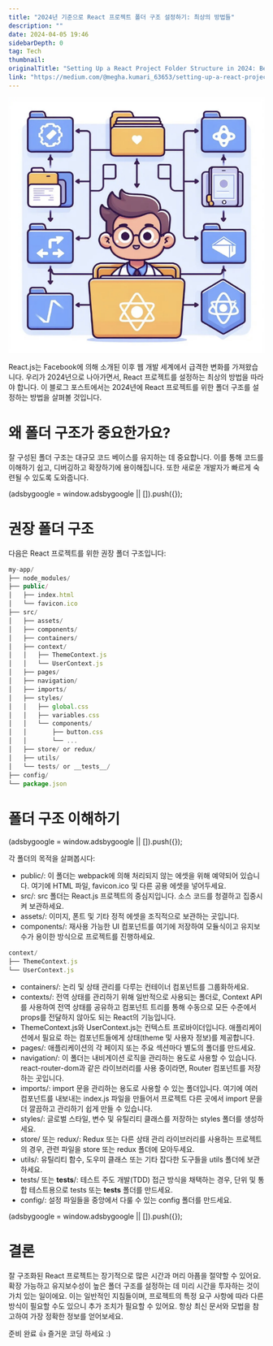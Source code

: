 ```yaml
---
title: "2024년 기준으로 React 프로젝트 폴더 구조 설정하기: 최상의 방법들"
description: ""
date: 2024-04-05 19:46
sidebarDepth: 0
tag: Tech
thumbnail: 
originalTitle: "Setting Up a React Project Folder Structure in 2024: Best Practices"
link: "https://medium.com/@megha.kumari_63653/setting-up-a-react-project-folder-structure-in-2024-best-practices-93c27a49bbfe"
---
```



![SettingUpaReactProjectFolderStructurein2024BestPractices_0](./img/SettingUpaReactProjectFolderStructurein2024BestPractices_0.png)

React.js는 Facebook에 의해 소개된 이후 웹 개발 세계에서 급격한 변화를 가져왔습니다. 우리가 2024년으로 나아가면서, React 프로젝트를 설정하는 최상의 방법을 따라야 합니다. 이 블로그 포스트에서는 2024년에 React 프로젝트를 위한 폴더 구조를 설정하는 방법을 살펴볼 것입니다.

# 왜 폴더 구조가 중요한가요?

잘 구성된 폴더 구조는 대규모 코드 베이스를 유지하는 데 중요합니다. 이를 통해 코드를 이해하기 쉽고, 디버깅하고 확장하기에 용이해집니다. 또한 새로운 개발자가 빠르게 숙련될 수 있도록 도와줍니다.

<!-- ui-log 수평형 -->
<ins class="adsbygoogle"
  style="display:block"
  data-ad-client="ca-pub-4877378276818686"
  data-ad-slot="9743150776"
  data-ad-format="auto"
  data-full-width-responsive="true"></ins>
<component is="script">
(adsbygoogle = window.adsbygoogle || []).push({});
</component>

# 권장 폴더 구조

다음은 React 프로젝트를 위한 권장 폴더 구조입니다:

```js
my-app/
├── node_modules/
├── public/
│   ├── index.html
│   └── favicon.ico
├── src/
│   ├── assets/
│   ├── components/
│   ├── containers/
│   ├── context/
│   │   ├── ThemeContext.js
│   │   └── UserContext.js
│   ├── pages/
│   ├── navigation/
│   ├── imports/
│   ├── styles/
│   │   ├── global.css
│   │   ├── variables.css
│   │   └── components/
│   │       ├── button.css
│   │       └── ...
│   ├── store/ or redux/
│   ├── utils/
│   └── tests/ or __tests__/
├── config/
└── package.json
```

# 폴더 구조 이해하기

<!-- ui-log 수평형 -->
<ins class="adsbygoogle"
  style="display:block"
  data-ad-client="ca-pub-4877378276818686"
  data-ad-slot="9743150776"
  data-ad-format="auto"
  data-full-width-responsive="true"></ins>
<component is="script">
(adsbygoogle = window.adsbygoogle || []).push({});
</component>

각 폴더의 목적을 살펴봅시다:

- public/: 이 폴더는 webpack에 의해 처리되지 않는 에셋을 위해 예약되어 있습니다. 여기에 HTML 파일, favicon.ico 및 다른 공용 에셋을 넣어두세요.
- src/: src 폴더는 React.js 프로젝트의 중심지입니다. 소스 코드를 청결하고 집중시켜 보관하세요.
- assets/: 이미지, 폰트 및 기타 정적 에셋을 조직적으로 보관하는 곳입니다.
- components/: 재사용 가능한 UI 컴포넌트를 여기에 저장하여 모듈식이고 유지보수가 용이한 방식으로 프로젝트를 진행하세요.

```js
context/
├── ThemeContext.js
└── UserContext.js
```

- containers/: 논리 및 상태 관리를 다루는 컨테이너 컴포넌트를 그룹화하세요.
- contexts/: 전역 상태를 관리하기 위해 일반적으로 사용되는 폴더로, Context API를 사용하여 전역 상태를 공유하고 컴포넌트 트리를 통해 수동으로 모든 수준에서 props를 전달하지 않아도 되는 React의 기능입니다.
- ThemeContext.js와 UserContext.js는 컨텍스트 프로바이더입니다. 애플리케이션에서 필요로 하는 컴포넌트들에게 상태(theme 및 사용자 정보)를 제공합니다.
- pages/: 애플리케이션의 각 페이지 또는 주요 섹션마다 별도의 폴더를 만드세요.
- navigation/: 이 폴더는 내비게이션 로직을 관리하는 용도로 사용할 수 있습니다. react-router-dom과 같은 라이브러리를 사용 중이라면, Router 컴포넌트를 저장하는 곳입니다.
- imports/: import 문을 관리하는 용도로 사용할 수 있는 폴더입니다. 여기에 여러 컴포넌트를 내보내는 index.js 파일을 만들어서 프로젝트 다른 곳에서 import 문을 더 깔끔하고 관리하기 쉽게 만들 수 있습니다.
- styles/: 글로벌 스타일, 변수 및 유틸리티 클래스를 저장하는 styles 폴더를 생성하세요.
- store/ 또는 redux/: Redux 또는 다른 상태 관리 라이브러리를 사용하는 프로젝트의 경우, 관련 파일을 store 또는 redux 폴더에 모아두세요.
- utils/: 유틸리티 함수, 도우미 클래스 또는 기타 잡다한 도구들을 utils 폴더에 보관하세요.
- tests/ 또는 __tests__/: 테스트 주도 개발(TDD) 접근 방식을 채택하는 경우, 단위 및 통합 테스트용으로 tests 또는 __tests__ 폴더를 만드세요.
- config/: 설정 파일들을 중앙에서 다룰 수 있는 config 폴더를 만드세요.

<!-- ui-log 수평형 -->
<ins class="adsbygoogle"
  style="display:block"
  data-ad-client="ca-pub-4877378276818686"
  data-ad-slot="9743150776"
  data-ad-format="auto"
  data-full-width-responsive="true"></ins>
<component is="script">
(adsbygoogle = window.adsbygoogle || []).push({});
</component>

# 결론

잘 구조화된 React 프로젝트는 장기적으로 많은 시간과 머리 아픔을 절약할 수 있어요. 확장 가능하고 유지보수성이 높은 폴더 구조를 설정하는 데 미리 시간을 투자하는 것이 가치 있는 일이에요. 이는 일반적인 지침들이며, 프로젝트의 특정 요구 사항에 따라 다른 방식이 필요할 수도 있으니 추가 조치가 필요할 수 있어요. 항상 최신 문서와 모법을 참고하여 가장 정확한 정보를 얻어보세요.

준비 완료 👍 즐거운 코딩 하세요 :)
